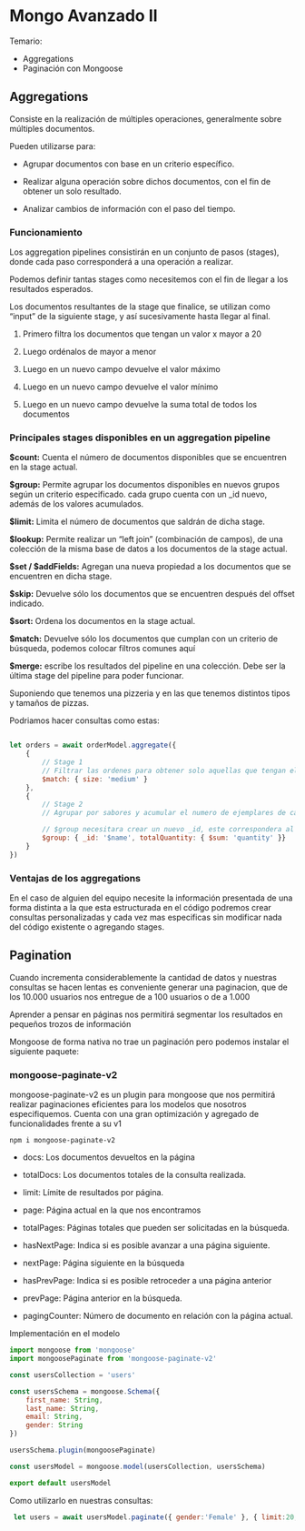 # Mongo Avanzado II

Temario:

- Aggregations
- Paginación con Mongoose

## Aggregations

Consiste en la realización de múltiples operaciones, generalmente sobre múltiples documentos.

Pueden utilizarse para:

- Agrupar documentos con base en un criterio específico.

- Realizar alguna operación sobre dichos documentos, con el fin de obtener un solo resultado.

- Analizar cambios de información con el paso del tiempo.


### Funcionamiento

Los aggregation pipelines consistirán en un conjunto de pasos (stages), donde cada paso corresponderá a una operación a realizar.

Podemos definir tantas stages como necesitemos con el fin de llegar a los resultados esperados.

Los documentos resultantes de la stage que finalice, se utilizan como “input” de la siguiente stage, y así sucesivamente hasta llegar al final.

1. Primero filtra los documentos que tengan un valor x mayor a 20

2. Luego ordénalos de mayor a menor

3. Luego en un nuevo campo devuelve el valor máximo

4. Luego en un nuevo campo devuelve el valor mínimo

5. Luego en un nuevo campo devuelve la suma total de todos los documentos

### Principales stages disponibles en un aggregation pipeline

**$count:** Cuenta el número de documentos disponibles que se encuentren en la stage actual.

**$group:** Permite agrupar los documentos disponibles en nuevos grupos según un criterio especificado. cada grupo cuenta con un _id nuevo, además de los valores acumulados.

**$limit:** Limita el número de documentos que saldrán de dicha stage.

**$lookup:** Permite realizar un “left join” (combinación de campos), de una colección de la misma base de datos a los documentos de la stage actual.

**$set / $addFields:** Agregan una nueva propiedad a los documentos que se encuentren en dicha stage.

**$skip:** Devuelve sólo los documentos que se encuentren después del offset indicado.

**$sort:** Ordena los documentos en la stage actual.

**$match:** Devuelve sólo los documentos que cumplan con un criterio de búsqueda, podemos colocar filtros comunes aquí

**$merge:** escribe los resultados del pipeline en una colección. Debe ser la última stage del pipeline para poder funcionar.


Suponiendo que tenemos una pizzeria y en las que tenemos distintos tipos y tamaños de pizzas.

Podriamos hacer consultas como estas:

```javascript

let orders = await orderModel.aggregate({
    {
        // Stage 1
        // Filtrar las ordenes para obtener solo aquellas que tengan el tamaño mediano.
        $match: { size: 'medium' }
    },
    {
        // Stage 2
        // Agrupar por sabores y acumular el numero de ejemplares de cada sabor.

        // $group necesitara crear un nuevo _id, este correspondera al campo "name" de la pizza
        $group: { _id: '$name', totalQuantity: { $sum: 'quantity' }}
    }
})

```

### Ventajas de los aggregations

En el caso de alguien del equipo necesite la información presentada de una forma distinta a la que esta estructurada en el código podremos crear consultas personalizadas y cada vez mas especificas sin modificar nada del código existente o agregando stages.


## Pagination

Cuando incrementa considerablemente la cantidad de datos y nuestras consultas se hacen lentas es conveniente generar una paginacion, que de los 10.000 usuarios nos entregue de a 100 usuarios o de a 1.000

Aprender a pensar en páginas nos permitirá segmentar los resultados en pequeños trozos de información

Mongoose de forma nativa no trae un paginación pero podemos instalar el siguiente paquete:

### mongoose-paginate-v2

mongoose-paginate-v2 es un plugin para mongoose que nos permitirá realizar paginaciones eficientes para los modelos que nosotros especifiquemos.
Cuenta con una gran optimización y agregado de funcionalidades frente a su v1

`npm i mongoose-paginate-v2`

- docs: Los documentos devueltos en la página

- totalDocs: Los documentos totales de la consulta realizada.

- limit: Límite de resultados por página.

- page: Página actual en la que nos encontramos

- totalPages: Páginas totales que pueden ser solicitadas en la búsqueda.

- hasNextPage: Indica si es posible avanzar a una página siguiente.

- nextPage: Página siguiente en la búsqueda

- hasPrevPage: Indica si es posible retroceder a una página anterior

- prevPage: Página anterior en la búsqueda.

- pagingCounter: Número de documento en relación con la página actual.


Implementación en el modelo

```javascript
import mongoose from 'mongoose'
import mongoosePaginate from 'mongoose-paginate-v2'

const usersCollection = 'users'

const usersSchema = mongoose.Schema({
    first_name: String,
    last_name: String,
    email: String,
    gender: String
})

usersSchema.plugin(mongoosePaginate)

const usersModel = mongoose.model(usersCollection, usersSchema)

export default usersModel
```
Como utilizarlo en nuestras consultas:

```javascript
 let users = await usersModel.paginate({ gender:'Female' }, { limit:20, page:1 })
```

